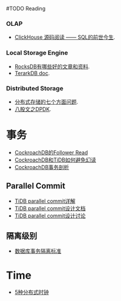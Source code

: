 #TODO Reading

### OLAP
-  [ClickHouse 源码阅读 —— SQL的前世今生](https://zhuanlan.zhihu.com/p/181283645?utm_source=wechat_session&utm_medium=social&utm_oi=1012352443086028800).


### Local Storage Engine
-  [RocksDB有哪些好的文章和资料](https://www.zhihu.com/question/270732348/answer/356254676?utm_source=wechat_session&utm_medium=social&utm_oi=1012352443086028800&utm_content=group3_Answer&utm_campaign=shareopn).
-  [TerarkDB doc](https://bytedance.feishu.cn/docs/doccnZmYFqHBm06BbvYgjsHHcKc).



### Distributed Storage
-  [分布式存储的七个方面问题](https://zhuanlan.zhihu.com/p/369581725?utm_source=wechat_session&utm_medium=social&utm_oi=1012352443086028800).
-  [八股文之DPDK](https://zhuanlan.zhihu.com/p/387069915?utm_source=wechat_session&utm_medium=social&utm_oi=1012352443086028800).



# 事务
- [CockroachDB的Follower Read](https://www.scienjus.com/an-epic-read-on-follower-reads/)
- [CockroachDB和TiDB如何避免幻读](https://www.zenlife.tk/two-tso-or-one-tso.md)
- [CockroachDB事务剖析](https://zhuanlan.zhihu.com/p/571445272)
## Parallel Commit
- [TiDB parallel commit详解](https://nan01ab.github.io/2021/06/Distributed-Txn(4).html)
- [TiDB parallel commit设计文档](https://github.com/tikv/sig-transaction/blob/master/design/async-commit/parallel-commit-known-issues-and-solutions.md)
- [TiDB parallel commit设计讨论](https://docs.google.com/document/d/1-yn5zyn8NpqXRii9sA5wDcNHL3L0BYVaEFyD-YChX1g/edit#heading=h.4qyuf3giaj3x)

## 隔离级别
- [数据库事务隔离标准](https://zhuanlan.zhihu.com/p/38214642)

# Time
- [5种分布式时钟](http://yang.observer/2020/12/16/hlc/)
